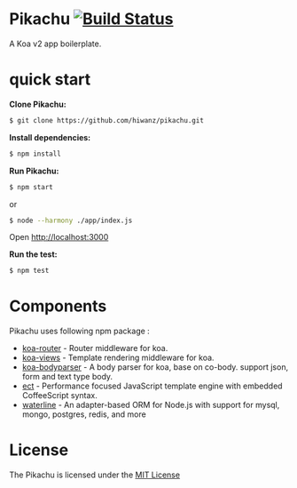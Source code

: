 Pikachu [![Build Status](https://travis-ci.org/hiwanz/pikachu.svg?branch=master)](https://travis-ci.org/hiwanz/pikachu)
===========

A Koa v2 app boilerplate. 

quick start
=============

**Clone Pikachu:**

```sh
$ git clone https://github.com/hiwanz/pikachu.git
```

**Install dependencies:**

```sh
$ npm install
```

**Run Pikachu:**

```sh
$ npm start
```

or 

```sh
$ node --harmony ./app/index.js
```
Open [http://localhost:3000](http://localhost:3000)

**Run the test:**

```sh
$ npm test
```

Components
==========

Pikachu uses following npm package : 

* [koa-router](https://github.com/alexmingoia/koa-router) - Router middleware for koa.
* [koa-views](https://github.com/queckezz/koa-views) - Template rendering middleware for koa.
* [koa-bodyparser](https://github.com/koajs/bodyparser) - A body parser for koa, base on co-body. support json, form and text type body.
* [ect](https://github.com/baryshev/ect) - Performance focused JavaScript template engine with embedded CoffeeScript syntax.
* [waterline](https://github.com/balderdashy/waterline) - An adapter-based ORM for Node.js with support for mysql, mongo, postgres, redis, and more

License
=========

The Pikachu is licensed under the [MIT License](http://opensource.org/licenses/MIT)